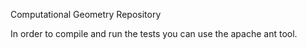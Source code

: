 Computational Geometry Repository


In order to compile and run the tests you can use
the apache ant tool.
